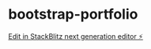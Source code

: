 # bootstrap-portfolio

[Edit in StackBlitz next generation editor ⚡️](https://stackblitz.com/~/github.com/aimimemi/bootstrap-portfolio)